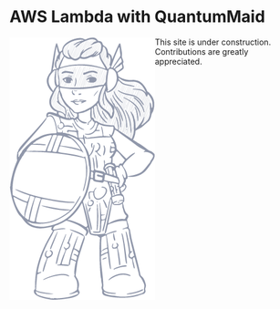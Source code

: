 # AWS Lambda with QuantumMaid

<img src="../construction.png" align="left"/>

This site is under construction. Contributions are greatly appreciated.